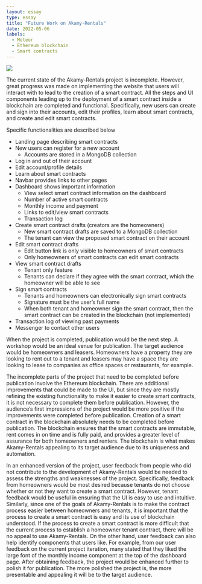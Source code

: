 ```yaml
---
layout: essay
type: essay
title: "Future Work on Akamy-Rentals"
date: 2022-05-06
labels:
  - Meteor
  - Ethereum blockchain
  - Smart contracts
---
```


<img class="ui medium image" src="https://th.bing.com/th/id/R.9d31e91124d36bb581f26990e4591390?rik=W3opzTamDU73Eg&riu=http%3a%2f%2fmediad.publicbroadcasting.net%2fp%2fkhpr%2ffiles%2fstyles%2fx_large%2fpublic%2f201802%2fIMG_7345.jpg&ehk=D%2bTe%2fVkT77fMqsmcV8piy5t0nhoMPL7sBWG9xG9zr5M%3d&risl=&pid=ImgRaw&r=0">

The current state of the Akamy-Rentals project is incomplete. However, great progress was made on implementing the website that users will interact with to lead to the creation of a smart contract. All the steps and UI components leading up to the deployment of a smart contract inside a blockchain are completed and functional. Specifically, new users can create and sign into their accounts, edit their profiles, learn about smart contracts, and create and edit smart contracts.

Specific functionalities are described below
- Landing page describing smart contracts
- New users can register for a new account
  - Accounts are stored in a MongoDB collection
- Log in and out of their account
- Edit account/profile details
- Learn about smart contracts
- Navbar provides links to other pages
- Dashboard shows important information
  - View select smart contract information on the dashboard
  - Number of active smart contracts
  - Monthly income and payment
  - Links to edit/view smart contracts
  - Transaction log
- Create smart contract drafts (creators are the homeowners)
  - New smart contract drafts are saved to a MongoDB collection
  - The tenant can view the proposed smart contract on their account
- Edit smart contract drafts
  - Edit button link is only visible to homeowners of smart contracts
  - Only homeowners of smart contracts can edit smart contracts
- View smart contract drafts
  - Tenant only feature
  - Tenants can declare if they agree with the smart contract, which the homeowner will be able to see
- Sign smart contracts
  - Tenants and homeowners can electronically sign smart contracts
  - Signature must be the user’s full name
  - When both tenant and homeowner sign the smart contract, then the smart contract can be created in the blockchain (not implemented)
- Transaction log of viewing past payments
- Messenger to contact other users

When the project is completed, publication would be the next step. A workshop would be an ideal venue for publication. The target audience would be homeowners and leasers. Homeowners have a property they are looking to rent out to a tenant and leasers may have a space they are looking to lease to companies as office spaces or restaurants, for example.

The incomplete parts of the project that need to be completed before publication involve the Ethereum blockchain. There are additional improvements that could be made to the UI, but since they are mostly refining the existing functionality to make it easier to create smart contracts, it is not necessary to complete them before publication. However, the audience’s first impressions of the project would be more positive if the improvements were completed before publication. Creation of a smart contract in the blockchain absolutely needs to be completed before publication. The blockchain ensures that the smart contracts are immutable, rent comes in on time and is fully paid, and provides a greater level of assurance for both homeowners and renters. The blockchain is what makes Akamy-Rentals appealing to its target audience due to its uniqueness and automation.

In an enhanced version of the project, user feedback from people who did not contribute to the development of Akamy-Rentals would be needed to assess the strengths and weaknesses of the project. Specifically, feedback from homeowners would be most desired because tenants do not choose whether or not they want to create a smart contract. However, tenant feedback would be useful in ensuring that the UI is easy to use and intuitive. Similarly, since one of the goals of Akamy-Rentals is to make the contract process easier between homeowners and tenants, it is important that the process to create a smart contract is easy and its use of blockchain understood. If the process to create a smart contract is more difficult that the current process to establish a homeowner tenant contract, there will be no appeal to use Akamy-Rentals. On the other hand, user feedback can also help identify components that users like. For example, from our user feedback on the current project iteration, many stated that they liked the large font of the monthly income component at the top of the dashboard page. After obtaining feedback, the project would be enhanced further to polish it for publication. The more polished the project is, the more presentable and appealing it will be to the target audience.
